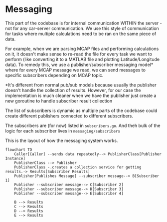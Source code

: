# Messaging

This part of the codebase is for internal communication WITHIN the server - not for any car-server communication. We use this style of communication for tasks where multiple calculations need to be ran on the same piece of data. 

For example, when we are parsing MCAP files and performing calculations on it, it doesn't make sense to re-read the file for every task we want to perform (like converting it to a MATLAB file and plotting Latitude/Longitude data). To remedy this, we use a publisher/subscriber messaging model* where for every MCAP message we read, we can send messages to specific subscribers depending on MCAP topic.

*It's different from normal pub/sub models because usually the publisher doesn't handle the collection of results. However, for our case the implementation is much cleaner when we have the publisher just create a new goroutine to handle subscriber result collection

The list of subscribers is dynamic as multiple parts of the codebase could create different publishers connected to different subscribers.

The subscribers are (for now) listed in `subscribers.go`. And theh bulk of the logic for each subscriber lives in `messaging/subscribers`

This is the layout of how the messaging system works.

```mermaid
flowchart TD
    Caller[Caller] --sends data repeatedly--> PublisherClass[Publisher Instance]
    PublisherClass --> Publisher
    PublisherClass -.creates a collection service for getting results.-> Results[Subscriber Results]
    Publisher[Publishes Message] --subscriber message--> B[Subscriber 1]
    Publisher --subscriber message--> C[Subscriber 2]
    Publisher --subscriber message--> D[Subscriber 3]
    Publisher --subscriber message--> E[Subscriber 4]

    B --> Results
    C --> Results
    D --> Results
    E --> Results

```